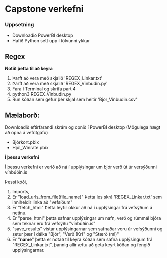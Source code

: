 # Capstone verkefni 
### Uppsetning
- Downloadið PowerBI desktop
- Hafið Python sett upp í tölvunni ykkar


## Regex
**Notið þetta til að keyra**

1. Þarft að vera með skjalið 'REGEX_Linkar.txt'
2. Þarft að vera með skjalið 'REGEX_Vinbudin.py'
3. Fara í Terminal og skrifa part 4
4. python3 REGEX_Vinbudin.py
5. Run kóðan sem gefur þér skjal sem heitir 'Bjor_Vinbudin.csv'


##  Mælaborð:
Downloadið eftirfarandi skrám og opnið í PowerBI desktop (Mögulega hægt að opna á vefútgáfu)
- Bjórkort.pbix
- Hjól_Winrate.pbix

**Í þessu verkefni**

Í þessu verkefni er verið að ná í upplýsingar um bjór verð út úr versýðunni vínbúðin.is

Þessi kóði,
1. Imports,
2. Er "load_urls_from_file(file_name)" Þetta les skrá 'REGEX_Linkar.txt' sem inniheldir linka að "vefsíðum"
3. Er "fetch_html" Þetta leyfir okkur að ná í upplýsingar frá vefsýðum á netinu.
4. Er "parse_html" þetta safnar upplýsingar um nafn, verð og rúmmál bjóra sem teknar eru frá vefsýðu "vínbúðin.is"
5.  "save_results" vistar upplýsingarnar sem safnaðar voru úr vefsýðunni og setur þær í dálka "Bjór", "Verð (Kr)" og "Stærð (ml)"
6. Er "__name__" þetta er notað til keyra kóðan sem safna upplýsingum frá "REGEX_Linkar.txt", þannig allir ættu að geta keyrt kóðan og fengið upplýsingarnar.